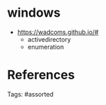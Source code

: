 # windows
- https://wadcoms.github.io/# 
  - activedirectory
  - enumeration

# References

Tags:
    #assorted

